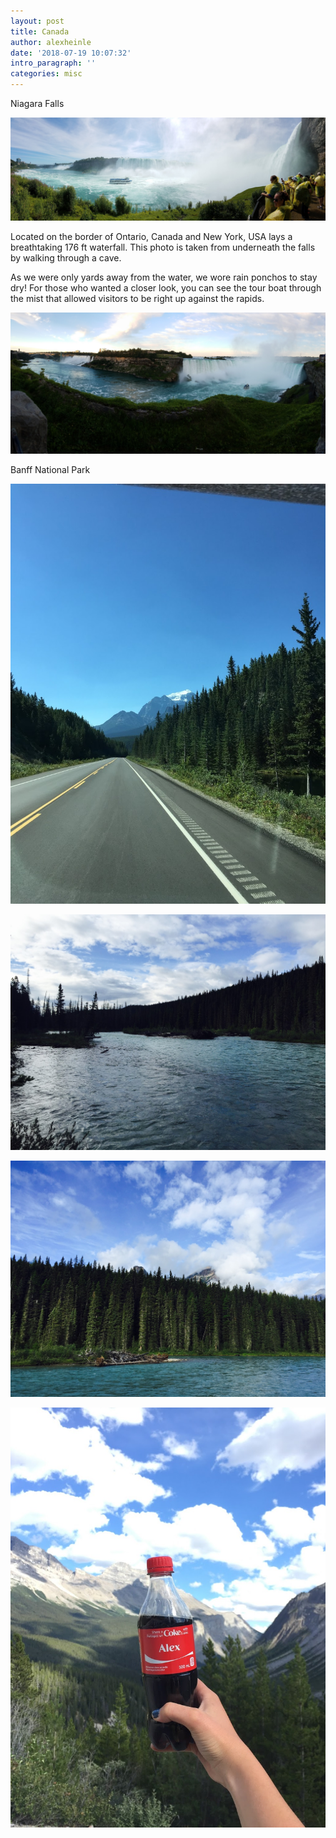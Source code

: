 ```yaml
---
layout: post
title: Canada
author: alexheinle
date: '2018-07-19 10:07:32'
intro_paragraph: ''
categories: misc
---
```


Niagara Falls

![Niagara Falls Photo](/images/niagraFalls1.jpg)

Located on the border of Ontario, Canada and New York, USA lays a breathtaking
176 ft waterfall. This photo is taken from underneath the falls by walking
through a cave.

As we were only yards away from the water, we wore rain ponchos to stay dry!
For those who wanted a closer look, you can see the tour boat through the mist
that allowed visitors to be right up against the rapids.

![Niagara Falls Photo](/images/niagraFalls2.jpg)

Banff National Park

![Niagara Falls Photo](/images/banff1.JPG)

![Niagara Falls Photo](/images/banff2.JPG)

![Niagara Falls Photo](/images/banff3.JPG)

![Niagara Falls Photo](/images/cocacola.JPG)
